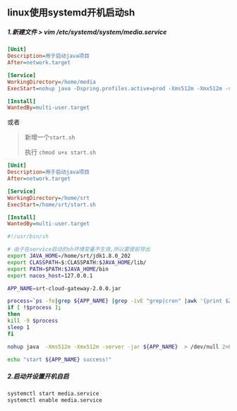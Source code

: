 ## linux使用systemd开机启动sh

##### 1.新建文件 > vim /etc/systemd/system/media.service

```ini
[Unit]
Description=用于启动java项目
After=network.target

[Service]
WorkingDirectory=/home/media
ExecStart=nohup java -Dspring.profiles.active=prod -Xms512m -Xmx512m -server -jar media-admin.jar --server.port=8080  > /dev/null 2>&1 &

[Install]
WantedBy=multi-user.target
```

或者

> 新增一个`start.sh`
>
> 执行 `chmod u+x start.sh`

```ini
[Unit]
Description=用于启动java项目
After=network.target

[Service]
WorkingDirectory=/home/srt
ExecStart=/home/srt/start.sh

[Install]
WantedBy=multi-user.target
```

```sh
#!/usr/bin/sh

# 由于在service启动的sh环境变量不生效,所以要提前导出
export JAVA_HOME=/home/srt/jdk1.8.0_202
export CLASSPATH=$:CLASSPATH:$JAVA_HOME/lib/
export PATH=$PATH:$JAVA_HOME/bin
export nacos_host=127.0.0.1

APP_NAME=srt-cloud-gateway-2.0.0.jar

process=`ps -fe|grep ${APP_NAME} |grep -ivE "grep|cron" |awk '{print $2}'`
if [ !$process ];
then
kill -9 $process
sleep 1
fi

nohup java  -Xms512m -Xmx512m -server -jar ${APP_NAME}  > /dev/null 2>&1 &

echo "start ${APP_NAME} success!"
```

##### 2.启动并设置开机自启

```sh
systemctl start media.service
systemctl enable media.service
```

